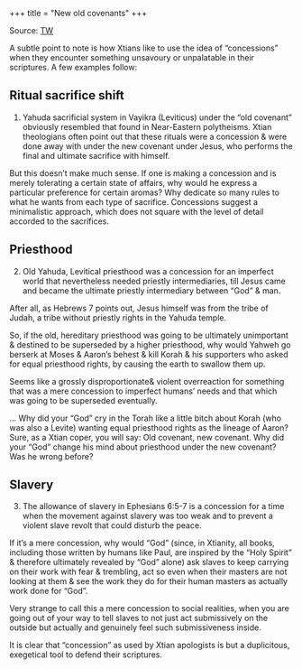 +++
title = "New old covenants"
+++

Source: [TW](https://x.com/GhorAngirasa/status/1974378024754712662)

A subtle point to note is how Xtians like to use the idea of “concessions” when they encounter something unsavoury or unpalatable in their scriptures. A few examples follow:

## Ritual sacrifice shift
1. Yahuda sacrificial system in Vayikra (Leviticus) under the “old covenant” obviously resembled that found in Near-Eastern polytheisms. Xtian theologians often point out that these rituals were a concession & were done away with under the new covenant under Jesus, who performs the final and ultimate sacrifice with himself.

But this doesn’t make much sense. If one is making a concession and is merely tolerating a certain state of affairs, why would he express a particular preference for certain aromas? Why dedicate so many rules to what he wants from each type of sacrifice. Concessions suggest a minimalistic approach, which does not square with the level of detail accorded to the sacrifices.

## Priesthood
2. Old Yahuda, Levitical priesthood was a concession for an imperfect world that nevertheless needed priestly intermediaries, till Jesus came and became the ultimate priestly intermediary between “God” & man.

After all, as Hebrews 7 points out, Jesus himself was from the tribe of Judah, a tribe without priestly rights in the Yahuda temple.

So, if the old, hereditary priesthood was going to be ultimately unimportant & destined to be superseded by a higher priesthood, why would Yahweh go berserk at Moses & Aaron’s behest & kill Korah & his supporters who asked for equal priesthood rights, by causing the earth to swallow them up.

Seems like a grossly disproportionate& violent overreaction for something that was a mere concession to imperfect humans’ needs and that which was going to be superseded eventually.

... Why did your “God” cry in the Torah like a little bitch about Korah (who was also a Levite) wanting equal priesthood rights as the lineage of Aaron? Sure, as a Xtian coper, you will say: Old covenant, new covenant. Why did your “God” change his mind about priesthood under the new covenant? Was he wrong before?

## Slavery
3. The allowance of slavery in Ephesians 6:5-7 is a concession for a time when the movement against slavery was too weak and to prevent a violent slave revolt that could disturb the peace.

If it’s a mere concession, why would “God” (since, in Xtianity, all books, including those written by humans like Paul, are inspired by the “Holy Spirit” & therefore ultimately revealed by “God” alone) ask slaves to keep carrying on their work with fear & trembling, act so even when their masters are not looking at them & see the work they do for their human masters as actually work done for “God”.

Very strange to call this a mere concession to social realities, when you are going out of your way to tell slaves to not just act submissively on the outside but actually and genuinely feel such submissiveness inside.

It is clear that “concession” as used by Xtian apologists is but a duplicitous, exegetical tool to defend their scriptures.
